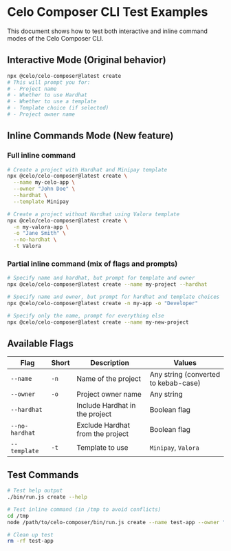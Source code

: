 # Celo Composer CLI Test Examples

This document shows how to test both interactive and inline command modes of the Celo Composer CLI.

## Interactive Mode (Original behavior)

```bash
npx @celo/celo-composer@latest create
# This will prompt you for:
# - Project name
# - Whether to use Hardhat
# - Whether to use a template
# - Template choice (if selected)
# - Project owner name
```

## Inline Commands Mode (New feature)

### Full inline command

```bash
# Create a project with Hardhat and Minipay template
npx @celo/celo-composer@latest create \
  --name my-celo-app \
  --owner "John Doe" \
  --hardhat \
  --template Minipay

# Create a project without Hardhat using Valora template
npx @celo/celo-composer@latest create \
  -n my-valora-app \
  -o "Jane Smith" \
  --no-hardhat \
  -t Valora

```

### Partial inline command (mix of flags and prompts)

```bash
# Specify name and hardhat, but prompt for template and owner
npx @celo/celo-composer@latest create --name my-project --hardhat

# Specify name and owner, but prompt for hardhat and template choices
npx @celo/celo-composer@latest create -n my-app -o "Developer"

# Specify only the name, prompt for everything else
npx @celo/celo-composer@latest create --name my-new-project
```

## Available Flags

| Flag           | Short | Description                      | Values                               |
| -------------- | ----- | -------------------------------- | ------------------------------------ |
| `--name`       | `-n`  | Name of the project              | Any string (converted to kebab-case) |
| `--owner`      | `-o`  | Project owner name               | Any string                           |
| `--hardhat`    |       | Include Hardhat in the project   | Boolean flag                         |
| `--no-hardhat` |       | Exclude Hardhat from the project | Boolean flag                         |
| `--template`   | `-t`  | Template to use                  | `Minipay`, `Valora`                  |

## Test Commands

```bash
# Test help output
./bin/run.js create --help

# Test inline command (in /tmp to avoid conflicts)
cd /tmp
node /path/to/celo-composer/bin/run.js create --name test-app --owner "Test User" --no-hardhat --template Minipay

# Clean up test
rm -rf test-app
```
